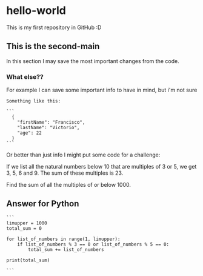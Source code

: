 # hello-world
This is my first repository in GitHub :D

## This is the second-main
In this section I may save the most important changes from the code.

### What else??
For example I can save some important info to have in mind, but i'm not sure

    Something like this:

    ```
      {
        "firstName": "Francisco",
        "lastName": "Victorio",
        "age": 22
      }
    ```


Or better than just info I might put some code for a challenge:

If we list all the natural numbers below 10 that are multiples of 3 or 5, we get 3, 5, 6 and 9. 
The sum of these multiples is 23.

Find the sum of all the multiples of or below 1000.

## Answer for Python
    ```
    limupper = 1000
    total_sum = 0
    
    for list_of_numbers in range(1, limupper):
        if list_of_numbers % 3 == 0 or list_of_numbers % 5 == 0:
            total_sum += list_of_numbers
    
    print(total_sum)
    
    ```

